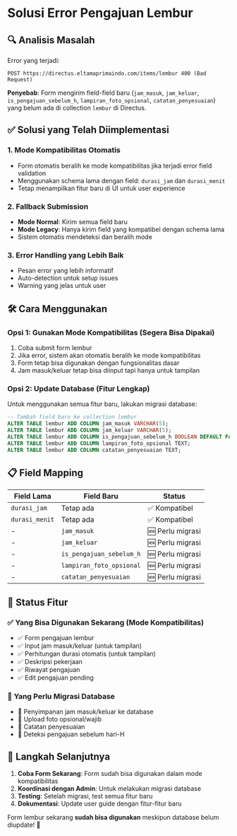 # Solusi Error Pengajuan Lembur

## 🔍 **Analisis Masalah**

Error yang terjadi:

```
POST https://directus.eltamaprimaindo.com/items/lembur 400 (Bad Request)
```

**Penyebab**: Form mengirim field-field baru (`jam_masuk`, `jam_keluar`, `is_pengajuan_sebelum_h`, `lampiran_foto_opsional`, `catatan_penyesuaian`) yang belum ada di collection `lembur` di Directus.

## ✅ **Solusi yang Telah Diimplementasi**

### 1. **Mode Kompatibilitas Otomatis**

- Form otomatis beralih ke mode kompatibilitas jika terjadi error field validation
- Menggunakan schema lama dengan field: `durasi_jam` dan `durasi_menit`
- Tetap menampilkan fitur baru di UI untuk user experience

### 2. **Fallback Submission**

- **Mode Normal**: Kirim semua field baru
- **Mode Legacy**: Hanya kirim field yang kompatibel dengan schema lama
- Sistem otomatis mendeteksi dan beralih mode

### 3. **Error Handling yang Lebih Baik**

- Pesan error yang lebih informatif
- Auto-detection untuk setup issues
- Warning yang jelas untuk user

## 🛠️ **Cara Menggunakan**

### **Opsi 1: Gunakan Mode Kompatibilitas (Segera Bisa Dipakai)**

1. Coba submit form lembur
2. Jika error, sistem akan otomatis beralih ke mode kompatibilitas
3. Form tetap bisa digunakan dengan fungsionalitas dasar
4. Jam masuk/keluar tetap bisa diinput tapi hanya untuk tampilan

### **Opsi 2: Update Database (Fitur Lengkap)**

Untuk menggunakan semua fitur baru, lakukan migrasi database:

```sql
-- Tambah field baru ke collection lembur
ALTER TABLE lembur ADD COLUMN jam_masuk VARCHAR(5);
ALTER TABLE lembur ADD COLUMN jam_keluar VARCHAR(5);
ALTER TABLE lembur ADD COLUMN is_pengajuan_sebelum_h BOOLEAN DEFAULT FALSE;
ALTER TABLE lembur ADD COLUMN lampiran_foto_opsional TEXT;
ALTER TABLE lembur ADD COLUMN catatan_penyesuaian TEXT;
```

## 📋 **Field Mapping**

| Field Lama     | Field Baru               | Status           |
| -------------- | ------------------------ | ---------------- |
| `durasi_jam`   | Tetap ada                | ✅ Kompatibel    |
| `durasi_menit` | Tetap ada                | ✅ Kompatibel    |
| -              | `jam_masuk`              | 🆕 Perlu migrasi |
| -              | `jam_keluar`             | 🆕 Perlu migrasi |
| -              | `is_pengajuan_sebelum_h` | 🆕 Perlu migrasi |
| -              | `lampiran_foto_opsional` | 🆕 Perlu migrasi |
| -              | `catatan_penyesuaian`    | 🆕 Perlu migrasi |

## 🎯 **Status Fitur**

### ✅ **Yang Bisa Digunakan Sekarang (Mode Kompatibilitas)**

- ✅ Form pengajuan lembur
- ✅ Input jam masuk/keluar (untuk tampilan)
- ✅ Perhitungan durasi otomatis (untuk tampilan)
- ✅ Deskripsi pekerjaan
- ✅ Riwayat pengajuan
- ✅ Edit pengajuan pending

### 🔄 **Yang Perlu Migrasi Database**

- 🔄 Penyimpanan jam masuk/keluar ke database
- 🔄 Upload foto opsional/wajib
- 🔄 Catatan penyesuaian
- 🔄 Deteksi pengajuan sebelum hari-H

## 🚀 **Langkah Selanjutnya**

1. **Coba Form Sekarang**: Form sudah bisa digunakan dalam mode kompatibilitas
2. **Koordinasi dengan Admin**: Untuk melakukan migrasi database
3. **Testing**: Setelah migrasi, test semua fitur baru
4. **Dokumentasi**: Update user guide dengan fitur-fitur baru

Form lembur sekarang **sudah bisa digunakan** meskipun database belum diupdate! 🎉
